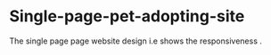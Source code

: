 # Single-page-pet-adopting-site
The single page page website design i.e shows the responsiveness . 
